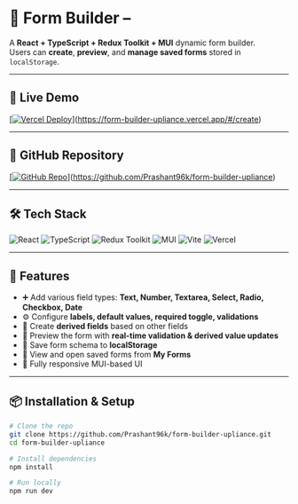 # 📝 Form Builder – 

A **React + TypeScript + Redux Toolkit + MUI** dynamic form builder.  
Users can **create**, **preview**, and **manage saved forms** stored in `localStorage`.

---

## 🚀 Live Demo
[[![Vercel Deploy](https://img.shields.io/badge/Vercel-Live%20Demo-black?logo=vercel)](https://form-builder-upliance.vercel.app)](https://form-builder-upliance.vercel.app/#/create)

---

## 📂 GitHub Repository
[[![GitHub Repo](https://img.shields.io/badge/GitHub-Source%20Code-blue?logo=github)](https://github.com/Prashant96k/form-builder-upliance)](https://github.com/Prashant96k/form-builder-upliance)

---

## 🛠 Tech Stack
![React](https://img.shields.io/badge/React-18-blue?logo=react)
![TypeScript](https://img.shields.io/badge/TypeScript-5-blue?logo=typescript)
![Redux Toolkit](https://img.shields.io/badge/Redux%20Toolkit-RTK-purple?logo=redux)
![MUI](https://img.shields.io/badge/MUI-5-blue?logo=mui)
![Vite](https://img.shields.io/badge/Vite-5-purple?logo=vite)
![Vercel](https://img.shields.io/badge/Vercel-Deployed-black?logo=vercel)

---

## 📸 Features
- ➕ Add various field types: **Text, Number, Textarea, Select, Radio, Checkbox, Date**
- ⚙️ Configure **labels, default values, required toggle, validations**
- 🔄 Create **derived fields** based on other fields
- 📝 Preview the form with **real-time validation & derived value updates**
- 💾 Save form schema to **localStorage**
- 📜 View and open saved forms from **My Forms**
- 📐 Fully responsive MUI-based UI

---

## 📦 Installation & Setup

```bash
# Clone the repo
git clone https://github.com/Prashant96k/form-builder-upliance.git
cd form-builder-upliance

# Install dependencies
npm install

# Run locally
npm run dev

